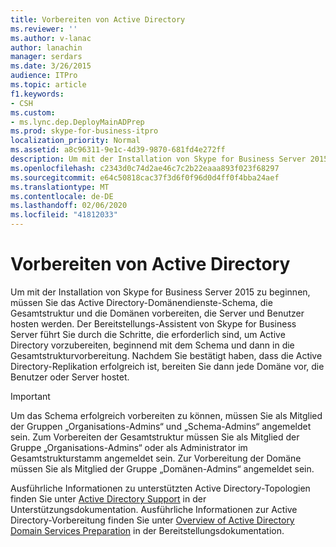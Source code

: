 ```yaml
---
title: Vorbereiten von Active Directory
ms.reviewer: ''
ms.author: v-lanac
author: lanachin
manager: serdars
ms.date: 3/26/2015
audience: ITPro
ms.topic: article
f1.keywords:
- CSH
ms.custom:
- ms.lync.dep.DeployMainADPrep
ms.prod: skype-for-business-itpro
localization_priority: Normal
ms.assetid: a8c96311-9e1c-4d39-9870-681fd4e272ff
description: Um mit der Installation von Skype for Business Server 2015 zu beginnen, müssen Sie das Active Directory-Domänendienste-Schema, die Gesamtstruktur und die Domänen vorbereiten, die Server und Benutzer hosten werden. Der Bereitstellungs-Assistent von Skype for Business Server führt Sie durch die Schritte, die erforderlich sind, um Active Directory vorzubereiten, beginnend mit dem Schema und dann in die Gesamtstrukturvorbereitung. Nachdem Sie bestätigt haben, dass die Active Directory-Replikation erfolgreich ist, bereiten Sie dann jede Domäne vor, die Benutzer oder Server hostet.
ms.openlocfilehash: c2343d0c74d2ae46c7c2b22eaaa893f023f68297
ms.sourcegitcommit: e64c50818cac37f3d6f0f96d0d4ff0f4bba24aef
ms.translationtype: MT
ms.contentlocale: de-DE
ms.lasthandoff: 02/06/2020
ms.locfileid: "41812033"
---
```

# <a name="prepare-active-directory"></a>Vorbereiten von Active Directory

Um mit der Installation von Skype for Business Server 2015 zu beginnen, müssen Sie das Active Directory-Domänendienste-Schema, die Gesamtstruktur und die Domänen vorbereiten, die Server und Benutzer hosten werden. Der Bereitstellungs-Assistent von Skype for Business Server führt Sie durch die Schritte, die erforderlich sind, um Active Directory vorzubereiten, beginnend mit dem Schema und dann in die Gesamtstrukturvorbereitung. Nachdem Sie bestätigt haben, dass die Active Directory-Replikation erfolgreich ist, bereiten Sie dann jede Domäne vor, die Benutzer oder Server hostet.

> [!IMPORTANT]
> Um das Schema erfolgreich vorbereiten zu können, müssen Sie als Mitglied der Gruppen „Organisations-Admins“ und „Schema-Admins“ angemeldet sein. Zum Vorbereiten der Gesamtstruktur müssen Sie als Mitglied der Gruppe „Organisations-Admins“ oder als Administrator im Gesamtstrukturstamm angemeldet sein. Zur Vorbereitung der Domäne müssen Sie als Mitglied der Gruppe „Domänen-Admins“ angemeldet sein.

Ausführliche Informationen zu unterstützten Active Directory-Topologien finden Sie unter [Active Directory Support](https://technet.microsoft.com/library/28ed9ac4-586d-4803-ad45-99c4fa793f54.aspx) in der Unterstützungsdokumentation. Ausführliche Informationen zur Active Directory-Vorbereitung finden Sie unter [Overview of Active Directory Domain Services Preparation](https://technet.microsoft.com/library/cdd2a652-6a0d-4728-9950-3fcaa7a80066.aspx) in der Bereitstellungsdokumentation.


